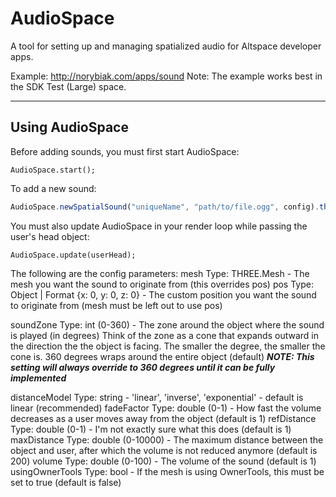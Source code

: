 # AudioSpace
A tool for setting up and managing spatialized audio for Altspace developer apps.


Example: http://norybiak.com/apps/sound
Note: The example works best in the SDK Test (Large) space.

---
## Using AudioSpace

Before adding sounds, you must first start AudioSpace:
```javacsript
AudioSpace.start();
```

To add a new sound:
```javascript
AudioSpace.newSpatialSound("uniqueName", "path/to/file.ogg", config).then(function(name) { //Ready to play a sound! });
```

You must also update AudioSpace in your render loop while passing the user's head object:
```javacsript 
AudioSpace.update(userHead);
```
The following are the config parameters: 
mesh 		  	Type: THREE.Mesh - The mesh you want the sound to originate from (this overrides pos)
pos					Type: Object | Format {x: 0, y: 0, z: 0} - The custom position you want the sound to originate from	(mesh must be left out to use pos)

soundZone			Type: int (0-360) - The zone around the object where the sound is played (in degrees)
Think of the zone as a cone that expands outward in the direction the the object is facing. The smaller the degree,
the smaller the cone is. 360 degrees wraps around the entire object (default)
***NOTE: This setting will always override to 360 degrees until it can be fully implemented***

distanceModel		Type: string - 'linear', 'inverse', 'exponential' - default is linear (recommended)
fadeFactor			Type: double (0-1) - How fast the volume decreases as a user moves away from the object (default is 1)
refDistance			Type: double (0-1) - I'm not exactly sure what this does (default is 1)
maxDistance			Type: double (0-10000) - The maximum distance between the object and user, after which the volume is not reduced anymore (default is 200)
volume				Type: double (0-100) - The volume of the sound (default is 1)
usingOwnerTools		Type: bool - If the mesh is using OwnerTools, this must be set to true (default is false)

